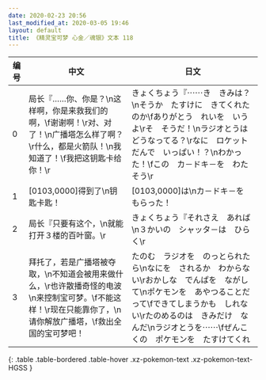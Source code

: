 ```yaml
---
date: 2020-02-23 20:56
last_modified_at: 2020-03-05 19:46
layout: default
title: 《精灵宝可梦 心金／魂银》文本 118
---
```

| 编号 | 中文 | 日文 |
| ---- | ---- | ---- |
| 0 | 局长『……你、你是？\n这样啊，你是来救我们的啊，\f谢谢啊！\r对、对了！\n广播塔怎么样了啊？\r什么，都是火箭队！\n我知道了！\f我把这钥匙卡给你！\r | きょくちょう『⋯⋯き　きみは？\nそうか　たすけに　きてくれたのか\fありがとう　れいを　いうよ\rそ　そうだ！\nラジオとうは　どうなってる？\rなに　ロケットだんで　いっぱい！？\nわかった！\fこの　カ－ドキ－を　わたそう\r |
| 1 | [0103,0000]得到了\n钥匙卡匙！ | [0103,0000]は\nカ－ドキ－を　もらった！ |
| 2 | 局长『只要有这个，\n就能打开３楼的百叶窗。\r | きょくちょう『それさえ　あれば\n３かいの　シャッタ－は　ひらく\r |
| 3 | 拜托了，若是广播塔被夺取，\n不知道会被用来做什么，\r也许散播奇怪的电波\n来控制宝可梦。\f不能这样！\r现在只能靠你了，\n请你解放广播塔，\f救出全国的宝可梦吧！ | たのむ　ラジオを　のっとられたら\nなにを　されるか　わからない\rおかしな　でんぱを　ながして\nポケモンを　あやつることだって\fできてしまうかも　しれない\rたのめるのは　きみだけ　なんだ\nラジオとうを⋯⋯\fぜんこくの　ポケモンを　たすけてくれ |
{: .table .table-bordered .table-hover .xz-pokemon-text .xz-pokemon-text-HGSS }